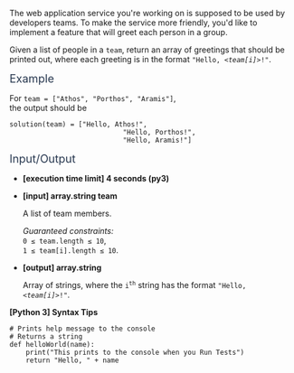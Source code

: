 <p>The web application service you're working on is supposed to be used by developers teams. To make the service more friendly, you'd like to implement a feature that will greet each person in a group.</p>
<p>Given a list of people in a <code>team</code>, return an array of greetings that should be printed out, where each greeting is in the format <code>"Hello, <em>&lt;team[i]&gt;</em>!"</code>.</p>
<p><span class="markdown--header" style="color:#2b3b52;font-size:1.4em">Example</span></p>
<p>For <code>team = ["Athos", "Porthos", "Aramis"]</code>,<br />
the output should be</p>
<pre><code>solution(team) = ["Hello, Athos!",
                            "Hello, Porthos!",
                            "Hello, Aramis!"]
</code></pre>
<p><span class="markdown--header" style="color:#2b3b52;font-size:1.4em">Input/Output</span></p>
<ul>
<li>
<p><strong>[execution time limit] 4 seconds (py3)</strong></p>
</li>
<li>
<p><strong>[input] array.string team</strong></p>
<p>A list of team members.</p>
<p><em>Guaranteed constraints:</em><br />
<code>0 ≤ team.length ≤ 10</code>,<br />
<code>1 ≤ team[i].length ≤ 10</code>.</p>
</li>
<li>
<p><strong>[output] array.string</strong></p>
<p>Array of strings, where the <code>i<sup>th</sup></code> string has the format <code>"Hello, <em>&lt;team[i]&gt;</em>!"</code>.</p>
</li>
</ul>
<p><strong>[Python 3] Syntax Tips</strong></p>
<pre><code class="language-python"><span class="hljs-comment"># Prints help message to the console</span>
<span class="hljs-comment"># Returns a string</span>
<span class="hljs-keyword">def</span> <span class="hljs-title function_">helloWorld</span>(<span class="hljs-params">name</span>):
    <span class="hljs-built_in">print</span>(<span class="hljs-string">"This prints to the console when you Run Tests"</span>)
    <span class="hljs-keyword">return</span> <span class="hljs-string">"Hello, "</span> + name

</code></pre>
